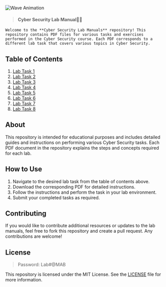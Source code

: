 ![Wave Animation](https://capsule-render.vercel.app/api?type=waving&color=9823f5&height=150&section=header)

> #### Cyber Security Lab Manual🤖🌀

`Welcome to the **Cyber Security Lab Manuals** repository! This repository contains PDF files for various tasks and exercises performed in the Cyber Security course. Each PDF corresponds to a different lab task that covers various topics in Cyber Security.`

## Table of Contents

1. [Lab Task 1](./Lab_Data/CS_Lab_1_MAB.pdf)
2. [Lab Task 2](./Lab_Data/CS_Lab_2_MAB.pdf)
3. [Lab Task 3](./Lab_Data/CS_Lab_3_MAB.pdf)
4. [Lab Task 4](./Lab_Data/CS_Lab_4_MAB.pdf)
5. [Lab Task 5](./Lab_Data/CS_Lab_5_MAB.pdf)
6. [Lab Task 6](./Lab_Data/CS_Lab_6_MAB.pdf)
7. [Lab Task 7](./Lab_Data/CS_Lab_7_MAB.pdf)
8. [Lab Task 8](./Lab_Data/CS_Lab_8_MAB.pdf)

## About

This repository is intended for educational purposes and includes detailed guides and instructions on performing various Cyber Security tasks. Each PDF document in the repository explains the steps and concepts required for each lab.

## How to Use

1. Navigate to the desired lab task from the table of contents above.
2. Download the corresponding PDF for detailed instructions.
3. Follow the instructions and perform the task in your lab environment.
4. Submit your completed tasks as required.

## Contributing

If you would like to contribute additional resources or updates to the lab manuals, feel free to fork this repository and create a pull request. Any contributions are welcome!

## License

> Password: Lab#@MAB

This repository is licensed under the MIT License. See the [LICENSE](LICENSE) file for more information.

